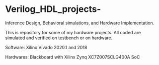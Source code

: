 # Verilog_HDL_projects-
Inference Design, Behavioral simulations, and Hardware Implementation.

This is repository for some of my hardware projects. All coded are simulated and verified on testbench or on hardware.

Software: Xilinx Vivado 2020.1 and 2018 

Hardwares: Blackboard with Xilinx Zynq XC7Z007SCLG400A SoC 
